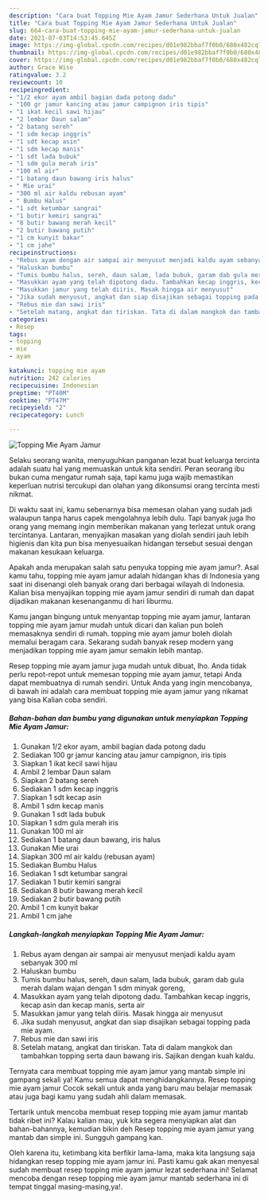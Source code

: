 ```yaml
---
description: "Cara buat Topping Mie Ayam Jamur Sederhana Untuk Jualan"
title: "Cara buat Topping Mie Ayam Jamur Sederhana Untuk Jualan"
slug: 664-cara-buat-topping-mie-ayam-jamur-sederhana-untuk-jualan
date: 2021-07-03T14:53:45.645Z
image: https://img-global.cpcdn.com/recipes/d01e982bbaf7f0b0/680x482cq70/topping-mie-ayam-jamur-foto-resep-utama.jpg
thumbnail: https://img-global.cpcdn.com/recipes/d01e982bbaf7f0b0/680x482cq70/topping-mie-ayam-jamur-foto-resep-utama.jpg
cover: https://img-global.cpcdn.com/recipes/d01e982bbaf7f0b0/680x482cq70/topping-mie-ayam-jamur-foto-resep-utama.jpg
author: Grace Wise
ratingvalue: 3.2
reviewcount: 10
recipeingredient:
- "1/2 ekor ayam ambil bagian dada potong dadu"
- "100 gr jamur kancing atau jamur campignon iris tipis"
- "1 ikat kecil sawi hijau"
- "2 lembar Daun salam"
- "2 batang sereh"
- "1 sdm kecap inggris"
- "1 sdt kecap asin"
- "1 sdm kecap manis"
- "1 sdt lada bubuk"
- "1 sdm gula merah iris"
- "100 ml air"
- "1 batang daun bawang iris halus"
- " Mie urai"
- "300 ml air kaldu rebusan ayam"
- " Bumbu Halus"
- "1 sdt ketumbar sangrai"
- "1 butir kemiri sangrai"
- "8 butir bawang merah kecil"
- "2 butir bawang putih"
- "1 cm kunyit bakar"
- "1 cm jahe"
recipeinstructions:
- "Rebus ayam dengan air sampai air menyusut menjadi kaldu ayam sebanyak 300 ml"
- "Haluskan bumbu"
- "Tumis bumbu halus, sereh, daun salam, lada bubuk, garam dab gula merah dalam wajan dengan 1 sdm minyak goreng,"
- "Masukkan ayam yang telah dipotong dadu. Tambahkan kecap inggris, kecap asin dan kecap manis, serta air"
- "Masukkan jamur yang telah diiris. Masak hingga air menyusut"
- "Jika sudah menyusut, angkat dan siap disajikan sebagai topping pada mie ayam."
- "Rebus mie dan sawi iris"
- "Setelah matang, angkat dan tiriskan. Tata di dalam mangkok dan tambahkan topping serta daun bawang iris. Sajikan dengan kuah kaldu."
categories:
- Resep
tags:
- topping
- mie
- ayam

katakunci: topping mie ayam 
nutrition: 242 calories
recipecuisine: Indonesian
preptime: "PT40M"
cooktime: "PT47M"
recipeyield: "2"
recipecategory: Lunch

---
```



![Topping Mie Ayam Jamur](https://img-global.cpcdn.com/recipes/d01e982bbaf7f0b0/680x482cq70/topping-mie-ayam-jamur-foto-resep-utama.jpg)

Selaku seorang wanita, menyuguhkan panganan lezat buat keluarga tercinta adalah suatu hal yang memuaskan untuk kita sendiri. Peran seorang ibu bukan cuma mengatur rumah saja, tapi kamu juga wajib memastikan keperluan nutrisi tercukupi dan olahan yang dikonsumsi orang tercinta mesti nikmat.

Di waktu  saat ini, kamu sebenarnya bisa memesan olahan yang sudah jadi walaupun tanpa harus capek mengolahnya lebih dulu. Tapi banyak juga lho orang yang memang ingin memberikan makanan yang terlezat untuk orang tercintanya. Lantaran, menyajikan masakan yang diolah sendiri jauh lebih higienis dan kita pun bisa menyesuaikan hidangan tersebut sesuai dengan makanan kesukaan keluarga. 



Apakah anda merupakan salah satu penyuka topping mie ayam jamur?. Asal kamu tahu, topping mie ayam jamur adalah hidangan khas di Indonesia yang saat ini disenangi oleh banyak orang dari berbagai wilayah di Indonesia. Kalian bisa menyajikan topping mie ayam jamur sendiri di rumah dan dapat dijadikan makanan kesenanganmu di hari liburmu.

Kamu jangan bingung untuk menyantap topping mie ayam jamur, lantaran topping mie ayam jamur mudah untuk dicari dan kalian pun boleh memasaknya sendiri di rumah. topping mie ayam jamur boleh diolah memalui beragam cara. Sekarang sudah banyak resep modern yang menjadikan topping mie ayam jamur semakin lebih mantap.

Resep topping mie ayam jamur juga mudah untuk dibuat, lho. Anda tidak perlu repot-repot untuk memesan topping mie ayam jamur, tetapi Anda dapat membuatnya di rumah sendiri. Untuk Anda yang ingin mencobanya, di bawah ini adalah cara membuat topping mie ayam jamur yang nikamat yang bisa Kalian coba sendiri.

<!--inarticleads1-->

##### Bahan-bahan dan bumbu yang digunakan untuk menyiapkan Topping Mie Ayam Jamur:

1. Gunakan 1/2 ekor ayam, ambil bagian dada potong dadu
1. Sediakan 100 gr jamur kancing atau jamur campignon, iris tipis
1. Siapkan 1 ikat kecil sawi hijau
1. Ambil 2 lembar Daun salam
1. Siapkan 2 batang sereh
1. Sediakan 1 sdm kecap inggris
1. Siapkan 1 sdt kecap asin
1. Ambil 1 sdm kecap manis
1. Gunakan 1 sdt lada bubuk
1. Siapkan 1 sdm gula merah iris
1. Gunakan 100 ml air
1. Sediakan 1 batang daun bawang, iris halus
1. Gunakan  Mie urai
1. Siapkan 300 ml air kaldu (rebusan ayam)
1. Sediakan  Bumbu Halus
1. Sediakan 1 sdt ketumbar sangrai
1. Sediakan 1 butir kemiri sangrai
1. Sediakan 8 butir bawang merah kecil
1. Sediakan 2 butir bawang putih
1. Ambil 1 cm kunyit bakar
1. Ambil 1 cm jahe




<!--inarticleads2-->

##### Langkah-langkah menyiapkan Topping Mie Ayam Jamur:

1. Rebus ayam dengan air sampai air menyusut menjadi kaldu ayam sebanyak 300 ml
1. Haluskan bumbu
1. Tumis bumbu halus, sereh, daun salam, lada bubuk, garam dab gula merah dalam wajan dengan 1 sdm minyak goreng,
1. Masukkan ayam yang telah dipotong dadu. Tambahkan kecap inggris, kecap asin dan kecap manis, serta air
1. Masukkan jamur yang telah diiris. Masak hingga air menyusut
1. Jika sudah menyusut, angkat dan siap disajikan sebagai topping pada mie ayam.
1. Rebus mie dan sawi iris
1. Setelah matang, angkat dan tiriskan. Tata di dalam mangkok dan tambahkan topping serta daun bawang iris. Sajikan dengan kuah kaldu.




Ternyata cara membuat topping mie ayam jamur yang mantab simple ini gampang sekali ya! Kamu semua dapat menghidangkannya. Resep topping mie ayam jamur Cocok sekali untuk anda yang baru mau belajar memasak atau juga bagi kamu yang sudah ahli dalam memasak.

Tertarik untuk mencoba membuat resep topping mie ayam jamur mantab tidak ribet ini? Kalau kalian mau, yuk kita segera menyiapkan alat dan bahan-bahannya, kemudian bikin deh Resep topping mie ayam jamur yang mantab dan simple ini. Sungguh gampang kan. 

Oleh karena itu, ketimbang kita berfikir lama-lama, maka kita langsung saja hidangkan resep topping mie ayam jamur ini. Pasti kamu gak akan menyesal sudah membuat resep topping mie ayam jamur lezat sederhana ini! Selamat mencoba dengan resep topping mie ayam jamur mantab sederhana ini di tempat tinggal masing-masing,ya!.


